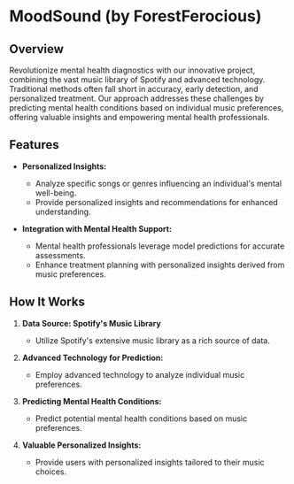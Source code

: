 # MoodSound (by ForestFerocious)

## Overview

Revolutionize mental health diagnostics with our innovative project, combining the vast music library of Spotify and advanced technology. Traditional methods often fall short in accuracy, early detection, and personalized treatment. Our approach addresses these challenges by predicting mental health conditions based on individual music preferences, offering valuable insights and empowering mental health professionals.

## Features

- **Personalized Insights:**
  - Analyze specific songs or genres influencing an individual's mental well-being.
  - Provide personalized insights and recommendations for enhanced understanding.

- **Integration with Mental Health Support:**
  - Mental health professionals leverage model predictions for accurate assessments.
  - Enhance treatment planning with personalized insights derived from music preferences.

## How It Works

1. **Data Source: Spotify's Music Library**
   - Utilize Spotify's extensive music library as a rich source of data.

2. **Advanced Technology for Prediction:**
   - Employ advanced technology to analyze individual music preferences.

3. **Predicting Mental Health Conditions:**
   - Predict potential mental health conditions based on music preferences.

4. **Valuable Personalized Insights:**
   - Provide users with personalized insights tailored to their music choices.
